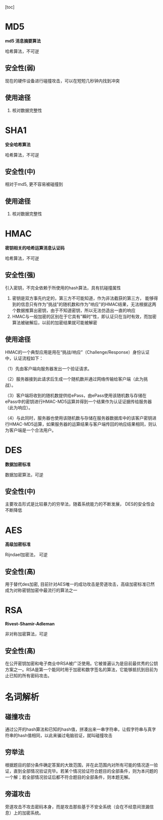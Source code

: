 [toc]

# MD5

**md5 消息摘要算法**

哈希算法，不可逆

## 安全性(弱)

现在的硬件设备进行碰撞攻击，可以在短短几秒钟内找到冲突

## 使用途径

1. 核对数据完整性



# SHA1

**安全哈希算法**

哈希算法，不可逆

## 安全性(中)

相对于md5, 更不容易被碰撞到

## 使用途径

1. 核对数据完整性



# HMAC

**密钥相关的哈希运算消息认证码**

哈希算法，不可逆

## 安全性(强)

引入密钥，不完全依赖于所使用的hash算法，具有抗碰撞属性

1. 密钥是双方事先约定的，第三方不可能知道，作为非法截获的第三方， 能够得到的信息只有作为"挑战"的随机数和作为"响应"的HMAC结果，无法根据这两个数据推算出密钥，由于不知道密钥，所以无法仿造出一直的响应
2. HMAC与一般加密的区别在于它具有"瞬时"性，即认证只在当时有效，而加密算法被破解后，以前的加密结果就可能被解密

## 使用途径

HMAC的一个典型应用是用在“挑战/响应”（Challenge/Response）身份认证中，认证流程如下：

（1）先由客户端向服务器发出一个验证请求。

（2）服务器接到此请求后生成一个随机数并通过网络传输给客户端（此为挑战）。

（3）客户端将收到的随机数提供给ePass，由ePass使用该随机数与存储在ePass中的密钥进行HMAC-MD5运算并得到一个结果作为认证证据传给服务器（此为响应）。

（4）与此同时，服务器也使用该随机数与存储在服务器数据库中的该客户密钥进行HMAC-MD5运算，如果服务器的运算结果与客户端传回的响应结果相同，则认为客户端是一个合法用户。



# DES

**数据加密标准**

数据加密算法，可逆

## 安全性(中)

主要攻击形式是比较暴力的穷举法，随着系统能力的不断发展， DES的安全性会不断降低



# AES

**高级加密标准**

Rijndael加密法， 可逆

## 安全性(高)

用于替代des加密, 目前针对AES唯一的成功攻击是旁道攻击，高级加密标准已然成为对称密钥加密中最流行的算法之一



# RSA

**Rivest-Shamir-Adleman**

非对称加密算法，可逆

## 安全性(高)

在公开密钥加密和电子商业中RSA被广泛使用。它被普遍认为是目前最优秀的公钥方案之一。RSA是第一个能同时用于加密和数字签名的算法，它能够抵抗到目前为止已知的所有密码攻击。



# 名词解析

## 碰撞攻击

通过公开的hash算法和已知的hash值，拼凑出来一串字符串，让假字符串与真字符串的hash值相同，以此来骗过电脑验证，就叫碰撞攻击

## 穷举法

根据题目的部分条件确定答案的大致范围，并在此范围内对所有可能的情况逐一验证，直到全部情况验证完毕。若某个情况验证符合题目的全部条件，则为本问题的一个解；若全部情况验证后都不符合题目的全部条件，则本题无解。

## 旁道攻击

旁道攻击不攻击密码本身，而是攻击那些基于不安全系统（会在不经意间泄漏信息）上的加密系统。